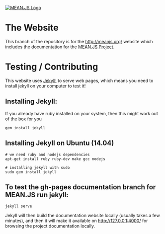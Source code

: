 [![MEAN.JS Logo](http://meanjs.org/img/logo-small.png)](http://meanjs.org/)

# The Website
This branch of the repository is for the http://meanjs.org/ website which includes the documentation for the [MEAN.JS Project](https://github.com/meanjs/mean). 

# Testing / Contributing
This website uses [Jekyll!](http://jekyllrb.com/) to serve web pages, which means you need to install jekyll on your computer to test it! 

## Installing Jekyll:
If you already have ruby installed on your system, then this might work out of the box for you
```
gem install jekyll
```

## Installing Jekyll on Ubuntu (14.04)
```
# we need ruby and nodejs dependencies 
apt-get install ruby ruby-dev make gcc nodejs

# installing jekyll with sudo
sudo gem install jekyll
```

## To test the gh-pages documentation branch for MEAN.JS run jekyll:
```
jekyll serve
```
Jekyll will then build the documentation website locally (usually takes a few minutes), and then it will make it available on http://127.0.0.1:4000/ for browsing the project documentation locally.